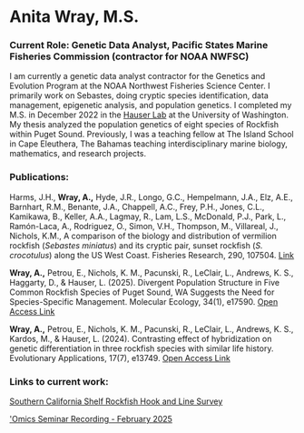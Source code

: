 # Anita Wray, M.S. 
### Current Role: Genetic Data Analyst, Pacific States Marine Fisheries Commission (contractor for NOAA NWFSC)

I am currently a genetic data analyst contractor for the Genetics and Evolution Program at the NOAA Northwest Fisheries Science Center. I primarily work on Sebastes, doing cryptic species identification, data management, epigenetic analysis, and population genetics. I completed my M.S. in December 2022 in the [Hauser Lab](https://faculty.washington.edu/lhauser/wordpress/) at the University of Washington. My thesis analyzed the population genetics of eight species of Rockfish within Puget Sound. Previously, I was a teaching fellow at The Island School in Cape Eleuthera, The Bahamas teaching interdisciplinary marine biology, mathematics, and research projects. 


### Publications:
Harms, J.H., **Wray, A.,** Hyde, J.R., Longo, G.C., Hempelmann, J.A., Elz, A.E., Barnhart, R.M., Benante, J.A., Chappell, A.C., Frey, P.H., Jones, C.L., Kamikawa, B., Keller, A.A., Lagmay, R., Lam, L.S., McDonald, P.J., Park, L., Ramón-Laca, A.,  Rodriguez, O., Simon, V.H., Thompson, M., Villareal, J., Nichols, K.M., A comparison of the biology and distribution of vermilion rockfish (<i>Sebastes miniatus</i>) and its cryptic pair, sunset rockfish (<i>S. crocotulus</i>) along the US West Coast. Fisheries Research, 290, 107504. [Link](https://doi.org/10.1016/j.fishres.2025.107504)

**Wray, A.,** Petrou, E., Nichols, K. M., Pacunski, R., LeClair, L., Andrews, K. S., Haggarty, D., & Hauser, L. (2025). Divergent Population Structure in Five Common Rockfish Species of Puget Sound, WA Suggests the Need for Species-Specific Management. Molecular Ecology, 34(1), e17590. [Open Access Link](https://doi.org/10.1111/mec.17590)

**Wray, A.,** Petrou, E., Nichols, K. M., Pacunski, R., LeClair, L., Andrews, K. S., Kardos, M., & Hauser, L. (2024). Contrasting effect of hybridization on genetic differentiation in three rockfish species with similar life history. Evolutionary Applications, 17(7), e13749. [Open Access Link](https://doi.org/10.1111/eva.13749)


### Links to current work:
[Southern California Shelf Rockfish Hook and Line Survey](https://www.fisheries.noaa.gov/west-coast/science-data/southern-california-shelf-rockfish-hook-and-line-survey)

['Omics Seminar Recording - February 2025](https://youtu.be/9o9XcwpRj84?feature=shared)
